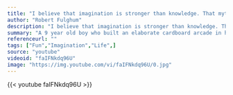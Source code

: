 ```yaml
---
title: "I believe that imagination is stronger than knowledge. That myth is more potent than history. That dreams are more powerful than facts. That hope always triumphs over experience. That laughter is the only cure for grief. And I believe that love is stronger than death."
author: "Robert Fulghum"
description: "I believe that imagination is stronger than knowledge. That myth is more potent than history. That dreams are more powerful than facts. That hope always triumphs over experience. That laughter is the only cure for grief. And I believe that love is stronger than death. - Robert Fulghum quotes from GetInspired365.com"
summary: "A 9 year old boy who built an elaborate cardboard arcade in his dad's auto parts store is about to have the best day of his life, and inspire the world."
referenceurl: ""
tags: ["Fun","Imagination","Life",]
source: "youtube"
videoid: "faIFNkdq96U"
image: "https://img.youtube.com/vi/faIFNkdq96U/0.jpg"
---
```


{{< youtube faIFNkdq96U >}}
